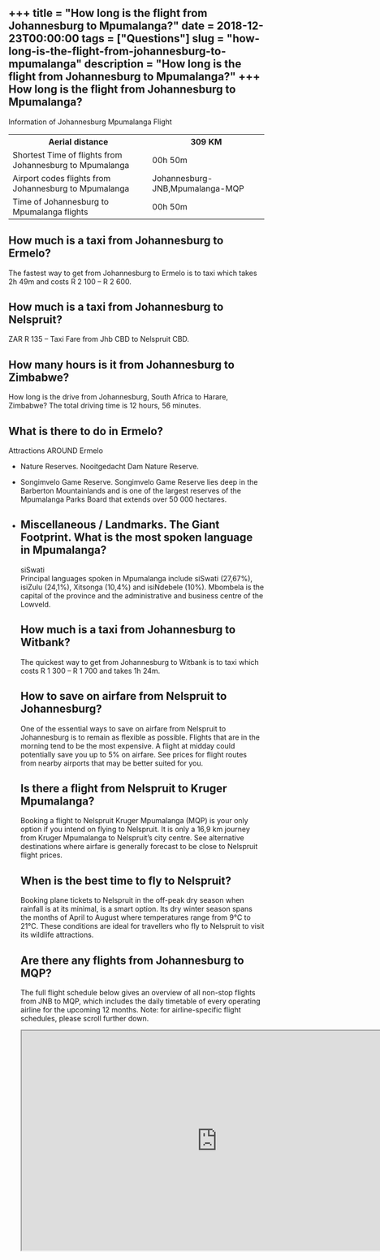 +++
title = "How long is the flight from Johannesburg to Mpumalanga?"
date = 2018-12-23T00:00:00
tags = ["Questions"]
slug = "how-long-is-the-flight-from-johannesburg-to-mpumalanga"
description = "How long is the flight from Johannesburg to Mpumalanga?"
+++
How long is the flight from Johannesburg to Mpumalanga?
-------------------------------------------------------

Information of Johannesburg Mpumalanga Flight

<table><tr><th>Aerial distance</th><th>309 KM</th></tr><tr><td>Shortest Time of flights from Johannesburg to Mpumalanga</td><td>00h 50m</td></tr><tr><td>Airport codes flights from Johannesburg to Mpumalanga</td><td>Johannesburg-JNB,Mpumalanga-MQP</td></tr><tr><td>Time of Johannesburg to Mpumalanga flights</td><td>00h 50m</td></tr></table>

How much is a taxi from Johannesburg to Ermelo?
-----------------------------------------------

The fastest way to get from Johannesburg to Ermelo is to taxi which takes 2h 49m and costs R 2 100 – R 2 600.

How much is a taxi from Johannesburg to Nelspruit?
--------------------------------------------------

ZAR R 135 – Taxi Fare from Jhb CBD to Nelspruit CBD.

How many hours is it from Johannesburg to Zimbabwe?
---------------------------------------------------

How long is the drive from Johannesburg, South Africa to Harare, Zimbabwe? The total driving time is 12 hours, 56 minutes.

What is there to do in Ermelo?
------------------------------

Attractions AROUND Ermelo

- Nature Reserves. Nooitgedacht Dam Nature Reserve.
- Songimvelo Game Reserve. Songimvelo Game Reserve lies deep in the Barberton Mountainlands and is one of the largest reserves of the Mpumalanga Parks Board that extends over 50 000 hectares.
- Miscellaneous / Landmarks. The Giant Footprint. What is the most spoken language in Mpumalanga?
    -----------------------------------------------
    
    siSwati  
    Principal languages spoken in Mpumalanga include siSwati (27,67%), isiZulu (24,1%), Xitsonga (10,4%) and isiNdebele (10%). Mbombela is the capital of the province and the administrative and business centre of the Lowveld.
    
    How much is a taxi from Johannesburg to Witbank?
    ------------------------------------------------
    
    The quickest way to get from Johannesburg to Witbank is to taxi which costs R 1 300 – R 1 700 and takes 1h 24m.
    
    How to save on airfare from Nelspruit to Johannesburg?
    ------------------------------------------------------
    
    One of the essential ways to save on airfare from Nelspruit to Johannesburg is to remain as flexible as possible. Flights that are in the morning tend to be the most expensive. A flight at midday could potentially save you up to 5% on airfare. See prices for flight routes from nearby airports that may be better suited for you.
    
    Is there a flight from Nelspruit to Kruger Mpumalanga?
    ------------------------------------------------------
    
    Booking a flight to Nelspruit Kruger Mpumalanga (MQP) is your only option if you intend on flying to Nelspruit. It is only a 16,9 km journey from Kruger Mpumalanga to Nelspruit’s city centre. See alternative destinations where airfare is generally forecast to be close to Nelspruit flight prices.
    
    When is the best time to fly to Nelspruit?
    ------------------------------------------
    
    Booking plane tickets to Nelspruit in the off-peak dry season when rainfall is at its minimal, is a smart option. Its dry winter season spans the months of April to August where temperatures range from 9°C to 21°C. These conditions are ideal for travellers who fly to Nelspruit to visit its wildlife attractions.
    
    Are there any flights from Johannesburg to MQP?
    -----------------------------------------------
    
    The full flight schedule below gives an overview of all non-stop flights from JNB to MQP, which includes the daily timetable of every operating airline for the upcoming 12 months. Note: for airline-specific flight schedules, please scroll further down.
    
    <iframe allow="accelerometer; autoplay; clipboard-write; encrypted-media; gyroscope; picture-in-picture" allowfullscreen="" class="__youtube_prefs__  epyt-is-override  no-lazyload" data-no-lazy="1" data-origheight="433" data-origwidth="770" data-skipgform_ajax_framebjll="" height="433" id="_ytid_70363" loading="lazy" src="https://www.youtube.com/embed/Z1Q6xwdEQm8?enablejsapi=1&autoplay=0&cc_load_policy=0&cc_lang_pref=&iv_load_policy=1&loop=0&modestbranding=0&rel=1&fs=1&playsinline=0&autohide=2&theme=dark&color=red&controls=1&" title="YouTube player" width="770"></iframe>
